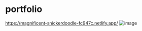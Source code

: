 # portfolio
https://magnificent-snickerdoodle-fc947c.netlify.app/
![image](https://user-images.githubusercontent.com/76722208/197379778-2776ac0f-f1fc-49c1-bbac-ad52f93b0895.png)
